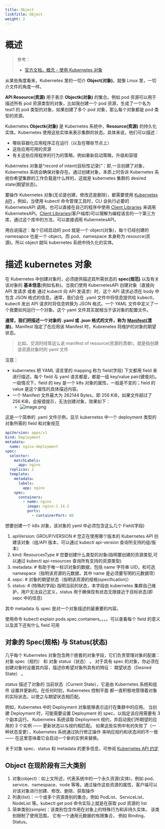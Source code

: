 ```yaml
---
title: Object
linkTitle: Object
weight: 2
---
```


# 概述

> 参考：
>
> - [官方文档，概念 - 使用 Kubernetes 对象](https://kubernetes.io/docs/concepts/overview/working-with-objects/)

从某些角度看来，Kubernetes 里的一切介 **Object(对象)**。就像 Linux 里，一切介文件的角度一样。

**API Resource(资源)** 用于表示 **Objectk(对象)** 的集合。例如 pod 资源可以用于描述所有 pod 资源类型的对象，比如我创建一个 pod 资源，生成了一个名为 test1 的 pod 类型的对象，如果创建了多个 pod 对象，那么每个对象都是 pod 类型的资源。

Kubernetes **Objectk(对象)** 是 Kubernetes 系统中，**Resource(资源)** 的持久化实体。Kubernetes 使用这些实体来表示集群的状态。具体来说，他们可以描述：

- 哪些容器化应用程序正在运行（以及在哪些节点上）
- 这些应用可用的资源
- 有关这些应用程序的行为的策略，例如重新启动策略，升级和容错

Kubernetes 对象是“record of intent(目标性记录)”：即,一旦创建了对象，Kubernetes 系统会确保对象存在。通过创建对象，本质上时告诉 Kubernetes 系统你希望集群的工作负载是什么样的，这就是 kubernetes 集群的 desired state(期望状态)。

要操作 Kubernetes 对象(无论是创建，修改还是删除)，都需要使用 [Kubernetes API](https://kubernetes.io/docs/concepts/overview/kubernetes-api/) 。例如，当使用 kubectl 命令管理工具时，CLI 会执行必要的 KubernetesAPI 调用。也可以直接在自己的程序中使用 [Client Libraries](https://kubernetes.io/docs/reference/using-api/client-libraries/) 来调用 KubernetesAPI。[Client Libraries](https://kubernetes.io/docs/reference/using-api/client-libraries/)(客户端库)可以理解为编程语言的一个第三方库，通过这个库中的方法，可以直接调用 KubernetesAPI。

用白说描述：每个已经启动的 pod 就是一个 object(对象)，每个已经创建的 namesapce 也是一个 object。而 pod、namespace 本身称为 resource(资源)。所以 object 就叫 kubernetes 系统中持久化的实体。

# 描述 kubernetes 对象

在 Kubernetes 中创建对象时，必须提供描述其所需状态的 **spec(规范)** 以及有关该对象的 **基本信息**(例如名称)。当我们使用 KubernetesAPI 创建对象（直接向 API 发请求 或者 通过 kubectl 向 API 发请求）时，这个 API 请求必须在 body 中包含 JSON 格式的信息。通常，我们会在 .yaml 文件中将信息提供给 kubectl， kubectl 发出 API 请求时将信息转换为 JSON 格式。一个 YAML 文件中定义了一个我要如何运行一个对象。这个 yaml 文件其实就相当于该对象的配置文件。

**通常，我们把描述一个对象的 .yaml 或 .json 格式的文件，称为** [**Manifest(清单)**](https://kubernetes.io/docs/reference/glossary/?all=true#term-manifest)。Manifest 指定了在应用该 Manifest 时，Kubrenetes 将维护的对象的期望状态。

> 比如，交流时经常这么说 manifest of resource(资源的清单)，就是指创建该资源对象时的 yaml 文件

注意：

- kubernetes 把 YAML 语言里的 mapping 称为 field(字段) 下文都用 field 来进行描述，每个 field 与 yaml 语言都是，都是一组 key/value pair(键值对)。一般情况下，field 的 key 是一个 k8s 对象的属性，一般是不变的；field 的 value 是这个属性的具体描述内容。
- 一个 Manifest 文件最大为 262144 Bytes，即 256 KiB，如果文件超过了 256 KiB，会报错提示，无法创建对象，效果如下：
  - ![image.png](https://notes-learning.oss-cn-beijing.aliyuncs.com/qbvmvb/1620550376332-3ee2445f-75f9-437a-9f1b-c175fd6c24d1.png)

这是一个简单的 .yaml 文件示例，显示 kubernetes 中一个 deployment 类型的对象所需的 field 和对象规范

```yaml
apiVersion: apps/v1
kind: Deployment
metadata:
  name: nginx-deployment
spec:
  selector:
    matchLabels:
      app: nginx
  replicas: 2
  template:
    metadata:
      labels:
        app: nginx
    spec:
      containers:
        - name: nginx
          image: nginx:1.14.2
          ports:
            - containerPort: 80
```

想要创建一个 k8s 对象，该对象的 yaml 中必须包含这么几个 Field(字段)

1. apiVersion: GROUP/VERSION # 您正在使用哪个版本的 Kubernetes API 创建该对象（组/API 版本，可以通过 kubectl api-version 查询所支持的组/版本）
2. kind: ResourcesType # 您要创建什么类型的对象(指明要创建的资源类型,可以通过 kubectl api-resources 查询所有支持的资源类型)
3. metadata: # 有助于唯一标识对象的数据，包括 name 字符串 UID，和可选 namespace（指明该资源的元数据，其中 name 是必须要写明的元数据项）
4. sepc: # 对象的期望状态（指明该资源的规格(specification)）
5. status: # (特殊的字段) 指明当前的状态，本字段由 kubernetes 集群自己维护，用户无法自己定义，status 用于确保现有状态无限接近于目标状态(即 sepc 中的信息)

其中 metadata 与 spec 是对一个对象描述的最重要的内容。

使用命令 kubectl explain pods.spec.containers。。。。可以查看每个 field 的意义以及其下还有什么 field 可用

## 对象的 Spec(规格) 与 Status(状态)

几乎每个 Kubernetes 对象包含两个嵌套的对象字段，它们负责管理对象的配置： 对象 spec（规约） 和 对象 status（状态） 。 对于具有 spec 的对象，你必须在创建对象时设置其内容，描述你希望对象所具有的特征： 期望状态（Desired State） 。

status 描述了对象的 当前状态（Current State），它是由 Kubernetes 系统和组件 设置并更新的。在任何时刻，Kubernetes 控制平面 都一直积极地管理着对象的实际状态，以使之与期望状态相匹配。

例如，Kubernetes 中的 Deployment 对象能够表示运行在集群中的应用。 当创建 Deployment 时，可能需要设置 Deployment 的 spec，以指定该应用需要有 3 个副本运行。 Kubernetes 系统读取 Deployment 规约，并启动我们所期望的应用的 3 个实例 —— 更新状态以与规约相匹配。 如果这些实例中有的失败了（一种状态变更），Kubernetes 系统通过执行修正操作 来响应规约和状态间的不一致 —— 在这里意味着它会启动一个新的实例来替换。

关于对象 spec、status 和 metadata 的更多信息，可参阅 [Kubernetes API 约定](https://git.k8s.io/community/contributors/devel/sig-architecture/api-conventions.md)

## Object 在现阶段有三大类别

1. 对象(object)：如上文所述，代表系统中的一个永久资源(实体)，例如 pod、service、namespace、node 等等。通过操作这些资源的属性，客户端可以对该对象进行创建、修改、删除、获取操作
2. 列表(list)：一个或多个资源类别的集合。例如 PodList、ServiceList、NodeList 等。kubectl get pod 命令实际上就是在获取 pod 资源的 list
3. 简单类别(simple)：该类别包含作用在对象上的特殊行为和非持久实体。 该类别限制了使用范围， 它有一个通用元数据的有限集合， 例如 Binding、 Status。
